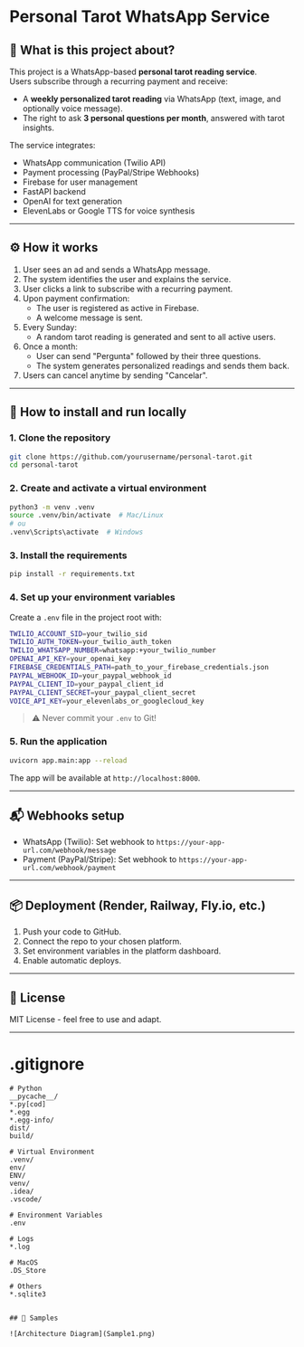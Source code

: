 # Personal Tarot WhatsApp Service

## 📖 What is this project about?

This project is a WhatsApp-based **personal tarot reading service**.  
Users subscribe through a recurring payment and receive:
- A **weekly personalized tarot reading** via WhatsApp (text, image, and optionally voice message).
- The right to ask **3 personal questions per month**, answered with tarot insights.

The service integrates:
- WhatsApp communication (Twilio API)
- Payment processing (PayPal/Stripe Webhooks)
- Firebase for user management
- FastAPI backend
- OpenAI for text generation
- ElevenLabs or Google TTS for voice synthesis

---

## ⚙️ How it works

1. User sees an ad and sends a WhatsApp message.
2. The system identifies the user and explains the service.
3. User clicks a link to subscribe with a recurring payment.
4. Upon payment confirmation:
   - The user is registered as active in Firebase.
   - A welcome message is sent.
5. Every Sunday:
   - A random tarot reading is generated and sent to all active users.
6. Once a month:
   - User can send "Pergunta" followed by their three questions.
   - The system generates personalized readings and sends them back.
7. Users can cancel anytime by sending "Cancelar".

---

## 🚀 How to install and run locally

### 1. Clone the repository

```bash
git clone https://github.com/yourusername/personal-tarot.git
cd personal-tarot
```

### 2. Create and activate a virtual environment

```bash
python3 -m venv .venv
source .venv/bin/activate  # Mac/Linux
# ou
.venv\Scripts\activate  # Windows
```

### 3. Install the requirements

```bash
pip install -r requirements.txt
```

### 4. Set up your environment variables

Create a `.env` file in the project root with:

```bash
TWILIO_ACCOUNT_SID=your_twilio_sid
TWILIO_AUTH_TOKEN=your_twilio_auth_token
TWILIO_WHATSAPP_NUMBER=whatsapp:+your_twilio_number
OPENAI_API_KEY=your_openai_key
FIREBASE_CREDENTIALS_PATH=path_to_your_firebase_credentials.json
PAYPAL_WEBHOOK_ID=your_paypal_webhook_id
PAYPAL_CLIENT_ID=your_paypal_client_id
PAYPAL_CLIENT_SECRET=your_paypal_client_secret
VOICE_API_KEY=your_elevenlabs_or_googlecloud_key
```

> ⚠️ Never commit your `.env` to Git!

### 5. Run the application

```bash
uvicorn app.main:app --reload
```

The app will be available at `http://localhost:8000`.

---

## 📬 Webhooks setup

- WhatsApp (Twilio): Set webhook to `https://your-app-url.com/webhook/message`
- Payment (PayPal/Stripe): Set webhook to `https://your-app-url.com/webhook/payment`

---

## 📦 Deployment (Render, Railway, Fly.io, etc.)

1. Push your code to GitHub.
2. Connect the repo to your chosen platform.
3. Set environment variables in the platform dashboard.
4. Enable automatic deploys.

---

## 📄 License

MIT License - feel free to use and adapt.

---

# .gitignore

```
# Python
__pycache__/
*.py[cod]
*.egg
*.egg-info/
dist/
build/

# Virtual Environment
.venv/
env/
ENV/
venv/
.idea/
.vscode/

# Environment Variables
.env

# Logs
*.log

# MacOS
.DS_Store

# Others
*.sqlite3


## 📸 Samples

![Architecture Diagram](Sample1.png)

